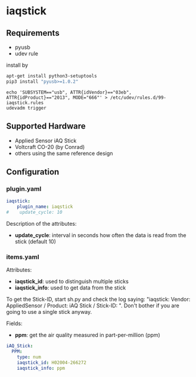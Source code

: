 # iaqstick

## Requirements

* pyusb
* udev rule

install by
```bash
apt-get install python3-setuptools
pip3 install "pyusb>=1.0.2"
```

```
echo 'SUBSYSTEM=="usb", ATTR{idVendor}=="03eb", ATTR{idProduct}=="2013", MODE="666"' > /etc/udev/rules.d/99-iaqstick.rules
udevadm trigger
```

## Supported Hardware

* Applied Sensor iAQ Stick
* Voltcraft CO-20 (by Conrad)
* others using the same reference design

## Configuration

### plugin.yaml

```yaml
iaqstick:
    plugin_name: iaqstick
#    update_cycle: 10
```

Description of the attributes:

* __update_cycle__: interval in seconds how often the data is read from the stick (default 10)

### items.yaml

Attributes:
* __iaqstick_id__: used to distinguish multiple sticks
* __iaqstick_info__: used to get data from the stick

To get the Stick-ID, start sh.py and check the log saying: "iaqstick: Vendor: AppliedSensor / Product: iAQ Stick / Stick-ID: <this-is-your-stick-id>".
Don't bother if you are going to use a single stick anyway.

Fields:
* __ppm__: get the air quality measured in part-per-million (ppm)

```yaml
iAQ_Stick:
  PPM:
    type: num
    iaqstick_id: H02004-266272
    iaqstick_info: ppm
```

